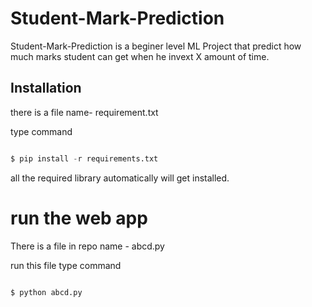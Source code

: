 # Student-Mark-Prediction
Student-Mark-Prediction is a beginer level ML Project that predict how much marks student can get when he invext X amount of time.


## Installation
there is a file name- requirement.txt

type command 
```python

$ pip install -r requirements.txt
```
all the required library automatically will get installed.

# run the web app

There is a file in repo name - abcd.py

run this file
type command 
```python

$ python abcd.py
```




